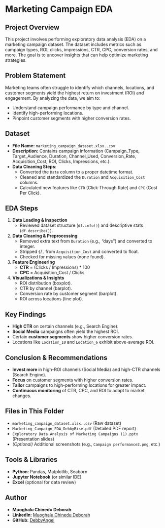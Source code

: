 # Marketing Campaign EDA

## Project Overview
This project involves performing exploratory data analysis (EDA) on a marketing campaign dataset. The dataset includes metrics such as campaign types, ROI, clicks, impressions, CTR, CPC, conversion rates, and more. The goal is to uncover insights that can help optimize marketing strategies.

## Problem Statement
Marketing teams often struggle to identify which channels, locations, and customer segments yield the highest return on investment (ROI) and engagement. By analyzing the data, we aim to:
- Understand campaign performance by type and channel.
- Identify high-performing locations.
- Pinpoint customer segments with higher conversion rates.

## Dataset
- **File Name:** `marketing_campaign_dataset.xlsx..csv`
- **Description:** Contains campaign information (Campaign_Type, Target_Audience, Duration, Channel_Used, Conversion_Rate, Acquisition_Cost, ROI, Clicks, Impressions, etc.).
- **Data Cleaning Steps:**  
  - Converted the `Date` column to a proper datetime format.  
  - Cleaned and standardized the `Duration` and `Acquisition_Cost` columns.  
  - Calculated new features like `CTR` (Click-Through Rate) and `CPC` (Cost Per Click).

## EDA Steps
1. **Data Loading & Inspection**  
   - Reviewed dataset structure (`df.info()`) and descriptive stats (`df.describe()`).
2. **Data Cleaning & Preprocessing**  
   - Removed extra text from `Duration` (e.g., “days”) and converted to integer.  
   - Stripped `$`/`,` from `Acquisition_Cost` and converted to float.  
   - Checked for missing values (none found).
3. **Feature Engineering**  
   - **CTR** = (Clicks / Impressions) * 100  
   - **CPC** = Acquisition_Cost / Clicks
4. **Visualizations & Insights**  
   - ROI distribution (boxplot).  
   - CTR by channel (barplot).  
   - Conversion rate by customer segment (barplot).  
   - ROI across locations (line plot).

## Key Findings
- **High CTR** on certain channels (e.g., Search Engine).  
- **Social Media** campaigns often yield the highest ROI.  
- Certain **customer segments** show higher conversion rates.  
- Locations like `Location_10` and `Location_6` exhibit above-average ROI.

## Conclusion & Recommendations
- **Invest more** in high-ROI channels (Social Media) and high-CTR channels (Search Engine).  
- **Focus** on customer segments with higher conversion rates.  
- **Tailor** campaigns to high-performing locations for greater impact.  
- **Continuous monitoring** of CTR, CPC, and ROI to adapt to market changes.

## Files in This Folder
- `marketing_campaign_dataset.xlsx..csv` (Raw dataset)
- `Marketing_Campaign_EDA_DebbyRise.pdf` (Detailed PDF report)
- `Exploratory Data Analysis of Marketing Campaigns (1).pptx` (Presentation slides)
- *(Optional)* Additional screenshots (e.g., `Campaign performance2.png`, etc.)

## Tools & Libraries
- **Python**: Pandas, Matplotlib, Seaborn
- **Jupyter Notebook** (or similar IDE)
- **Excel** (optional for data review)

## Author
- **Muoghalu Chinedu Deborah**
- **LinkedIn:** [Muoghalu Chinedu Deborah](https://www.linkedin.com/in/chinedu-muoghalu-321979b9)
- **GitHub:** [DebbyAngel](https://github.com/DebbyAngel)
